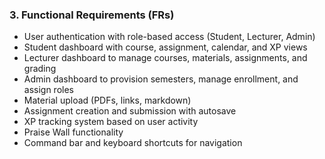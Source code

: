 ### 3. Functional Requirements (FRs)

* User authentication with role-based access (Student, Lecturer, Admin)
* Student dashboard with course, assignment, calendar, and XP views
* Lecturer dashboard to manage courses, materials, assignments, and grading
* Admin dashboard to provision semesters, manage enrollment, and assign roles
* Material upload (PDFs, links, markdown)
* Assignment creation and submission with autosave
* XP tracking system based on user activity
* Praise Wall functionality
* Command bar and keyboard shortcuts for navigation
